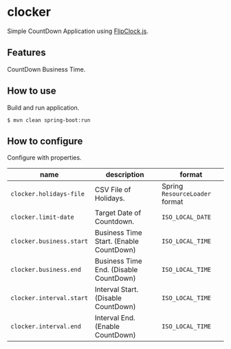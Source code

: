 # clocker

Simple CountDown Application using [FlipClock.js](http://flipclockjs.com/).

## Features

CountDown Business Time.

## How to use

Build and run application.

```console
$ mvn clean spring-boot:run
```

## How to configure

Configure with properties.

| name                     | description                             | format                         |
|--------------------------|-----------------------------------------|--------------------------------|
| `clocker.holidays-file`  | CSV File of Holidays.                   | Spring `ResourceLoader` format |
| `clocker.limit-date`     | Target Date of Countdown.               | `ISO_LOCAL_DATE`               |
| `clocker.business.start` | Business Time Start. (Enable CountDown) | `ISO_LOCAL_TIME`               |
| `clocker.business.end`   | Business Time End. (Disable CountDown)  | `ISO_LOCAL_TIME`               |
| `clocker.interval.start` | Interval Start. (Disable CountDown)     | `ISO_LOCAL_TIME`               |
| `clocker.interval.end`   | Interval End. (Enable CountDown)        | `ISO_LOCAL_TIME`               |







